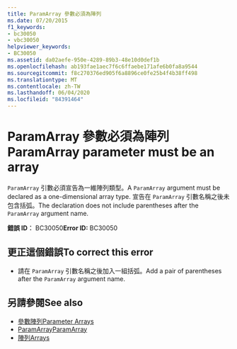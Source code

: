 ```yaml
---
title: ParamArray 參數必須為陣列
ms.date: 07/20/2015
f1_keywords:
- bc30050
- vbc30050
helpviewer_keywords:
- BC30050
ms.assetid: da02aefe-950e-4289-89b3-48e10d0def1b
ms.openlocfilehash: ab193fae1aec7f6c6ffaebe171afe6b0fa8a9544
ms.sourcegitcommit: f8c270376ed905f6a8896ce0fe25b4f4b38ff498
ms.translationtype: MT
ms.contentlocale: zh-TW
ms.lasthandoff: 06/04/2020
ms.locfileid: "84391464"
---
```

# <a name="paramarray-parameter-must-be-an-array"></a><span data-ttu-id="2422c-102">ParamArray 參數必須為陣列</span><span class="sxs-lookup"><span data-stu-id="2422c-102">ParamArray parameter must be an array</span></span>
<span data-ttu-id="2422c-103">`ParamArray` 引數必須宣告為一維陣列類型。</span><span class="sxs-lookup"><span data-stu-id="2422c-103">A `ParamArray` argument must be declared as a one-dimensional array type.</span></span> <span data-ttu-id="2422c-104">宣告在 `ParamArray` 引數名稱之後未包含括弧。</span><span class="sxs-lookup"><span data-stu-id="2422c-104">The declaration does not include parentheses after the `ParamArray` argument name.</span></span>  
  
 <span data-ttu-id="2422c-105">**錯誤 ID︰** BC30050</span><span class="sxs-lookup"><span data-stu-id="2422c-105">**Error ID:** BC30050</span></span>  
  
## <a name="to-correct-this-error"></a><span data-ttu-id="2422c-106">更正這個錯誤</span><span class="sxs-lookup"><span data-stu-id="2422c-106">To correct this error</span></span>  
  
- <span data-ttu-id="2422c-107">請在 `ParamArray` 引數名稱之後加入一組括弧。</span><span class="sxs-lookup"><span data-stu-id="2422c-107">Add a pair of parentheses after the `ParamArray` argument name.</span></span>  
  
## <a name="see-also"></a><span data-ttu-id="2422c-108">另請參閱</span><span class="sxs-lookup"><span data-stu-id="2422c-108">See also</span></span>

- [<span data-ttu-id="2422c-109">參數陣列</span><span class="sxs-lookup"><span data-stu-id="2422c-109">Parameter Arrays</span></span>](../programming-guide/language-features/procedures/parameter-arrays.md)
- [<span data-ttu-id="2422c-110">ParamArray</span><span class="sxs-lookup"><span data-stu-id="2422c-110">ParamArray</span></span>](../language-reference/modifiers/paramarray.md)
- [<span data-ttu-id="2422c-111">陣列</span><span class="sxs-lookup"><span data-stu-id="2422c-111">Arrays</span></span>](../programming-guide/language-features/arrays/index.md)
